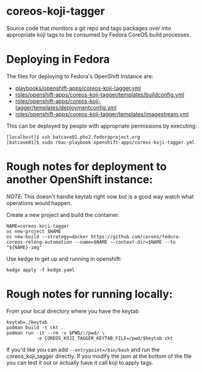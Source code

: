 # coreos-koji-tagger

Source code that monitors a git repo and tags packages over into
appropriate koji tags to be consumed by Fedora CoreOS build processes.

# Deploying in Fedora


The files for deploying to Fedora's OpenShift Instance are:

- [playbooks/openshift-apps/coreos-koji-tagger.yml](https://infrastructure.fedoraproject.org/cgit/ansible.git/tree/playbooks/openshift-apps/coreos-koji-tagger.yml)
- [roles/openshift-apps/coreos-koji-tagger/templates/buildconfig.yml](https://infrastructure.fedoraproject.org/cgit/ansible.git/tree/roles/openshift-apps/coreos-koji-tagger/templates/buildconfig.yml)
- [roles/openshift-apps/coreos-koji-tagger/templates/deploymentconfig.yml](https://infrastructure.fedoraproject.org/cgit/ansible.git/tree/roles/openshift-apps/coreos-koji-tagger/templates/deploymentconfig.yml)
- [roles/openshift-apps/coreos-koji-tagger/templates/imagestream.yml](https://infrastructure.fedoraproject.org/cgit/ansible.git/tree/roles/openshift-apps/coreos-koji-tagger/templates/imagestream.yml)

This can be deployed by people with appropriate permissions by
executing:

```
[localhost]$ ssh batcave01.phx2.fedoraproject.org
[batcave01]$ sudo rbac-playbook openshift-apps/coreos-koji-tagger.yml
```

# Rough notes for deployment to another OpenShift instance:

*NOTE*: This doesn't handle keytab right now but is a good way watch
        what operations would happen.

Create a new project and build the container.

```
NAME=coreos-koji-tagger
oc new-project $NAME
oc new-build --strategy=docker https://github.com/coreos/fedora-coreos-releng-automation --name=$NAME --context-dir=$NAME --to "${NAME}-img"
```

Use kedge to get up and running in openshift:

```
kedge apply -f kedge.yaml
```

# Rough notes for running locally:

From your local directory where you have the keytab

```
keytab=./keytab
podman build -t ckt .
podman run -it --rm -v $PWD/:/pwd/ \
           -e COREOS_KOJI_TAGGER_KEYTAB_FILE=/pwd/$keytab ckt
```

If you'd like you can add `--entrypoint=/bin/bash` and run the
coreos_koji_tagger directly. If you modify the json at the bottom
of the file you can test it out or actually have it call koji
to apply tags.

